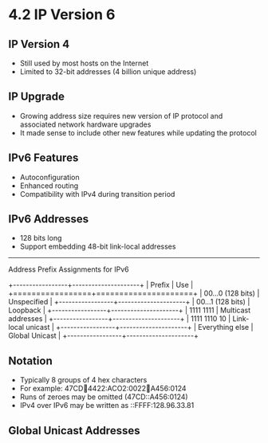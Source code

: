 4.2 IP Version 6
================

IP Version 4
------------

- Still used by most hosts on the Internet
- Limited to 32-bit addresses (4 billion unique address)

IP Upgrade
----------

- Growing address size requires new version of IP protocol and associated network hardware upgrades
- It made sense to include other new features while updating the protocol

IPv6 Features
-------------

- Autoconfiguration
- Enhanced routing
- Compatibility with IPv4 during transition period

IPv6 Addresses
--------------

- 128 bits long
- Support embedding 48-bit link-local addresses

---

Address Prefix Assignments for IPv6

+-----------------+---------------------+
| Prefix          | Use                 |
+=================+=====================+
| 00…0 (128 bits) | Unspecified         |
+-----------------+---------------------+
| 00…1 (128 bits) | Loopback            |
+-----------------+---------------------+
| 1111 1111       | Multicast addresses |
+-----------------+---------------------+
| 1111 1110 10    | Link-local unicast  |
+-----------------+---------------------+
| Everything else | Global Unicast      |
+-----------------+---------------------+

Notation
--------

- Typically 8 groups of 4 hex characters
- For example: 47CD:1234:4422:ACO2:0022:1234:A456:0124
- Runs of zeroes may be omitted (47CD::A456:0124)
- IPv4 over IPv6 may be written as ::FFFF:128.96.33.81

Global Unicast Addresses
------------------------
